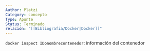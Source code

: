 ```yaml
---
Author: Platzi
Category: concepto
Type: Apunte
Status: Terminado
relación: "[[Bibliografia/Docker|Docker]]"
---
```

`docker inspect IDonombrecontenedor`: información del contenedor 